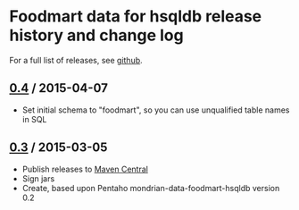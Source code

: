 # Foodmart data for hsqldb release history and change log

For a full list of releases, see
<a href="https://github.com/julianhyde/foodmart-data-hsqldb/releases">github</a>.

## <a href="https://github.com/julianhyde/foodmart-data-hsqldb/releases/tag/foodmart-data-hsqldb-0.4">0.4</a> / 2015-04-07

* Set initial schema to "foodmart", so you can use unqualified table names in SQL

## <a href="https://github.com/julianhyde/foodmart-data-hsqldb/releases/tag/foodmart-data-hsqldb-0.3">0.3</a> / 2015-03-05

* Publish releases to <a href="http://search.maven.org/">Maven Central</a>
* Sign jars
* Create, based upon Pentaho mondrian-data-foodmart-hsqldb version 0.2
